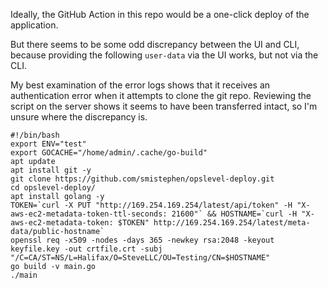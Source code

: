 Ideally, the GitHub Action in this repo would be a one-click deploy of the application.

But there seems to be some odd discrepancy between the UI and CLI, because providing the following `user-data` via the UI works, but not via the CLI.

My best examination of the error logs shows that it receives an authentication error when it attempts to clone the git repo. Reviewing the script on the server shows it seems to have been transferred intact, so I'm unsure where the discrepancy is.

```
#!/bin/bash
export ENV="test"
export GOCACHE="/home/admin/.cache/go-build"
apt update
apt install git -y
git clone https://github.com/smistephen/opslevel-deploy.git
cd opslevel-deploy/
apt install golang -y
TOKEN=`curl -X PUT "http://169.254.169.254/latest/api/token" -H "X-aws-ec2-metadata-token-ttl-seconds: 21600"` && HOSTNAME=`curl -H "X-aws-ec2-metadata-token: $TOKEN" http://169.254.169.254/latest/meta-data/public-hostname`
openssl req -x509 -nodes -days 365 -newkey rsa:2048 -keyout keyfile.key -out crtfile.crt -subj "/C=CA/ST=NS/L=Halifax/O=SteveLLC/OU=Testing/CN=$HOSTNAME"
go build -v main.go
./main
```
